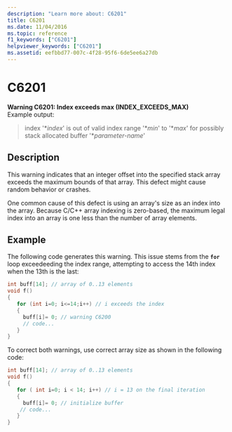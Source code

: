 ```yaml
---
description: "Learn more about: C6201"
title: C6201
ms.date: 11/04/2016
ms.topic: reference
f1_keywords: ["C6201"]
helpviewer_keywords: ["C6201"]
ms.assetid: eefbbd77-007c-4f28-95f6-6de5ee6a27db
---
```

# C6201

**Warning C6201: Index exceeds max (INDEX_EXCEEDS_MAX)**\
Example output:
> index '\**index*' is out of valid index range '\**min*' to '\**max*' for possibly stack allocated buffer '\**parameter-name*'

## Description

This warning indicates that an integer offset into the specified stack array exceeds the maximum bounds of that array. This defect might cause random behavior or crashes.

One common cause of this defect is using an array's size as an index into the array. Because C/C++ array indexing is zero-based, the maximum legal index into an array is one less than the number of array elements.

## Example

The following code generates this warning. This issue stems from the **`for`** loop exceedeeding the index range, attempting to access the 14th index when the 13th is the last:

```cpp
int buff[14]; // array of 0..13 elements
void f()
{
   for (int i=0; i<=14;i++) // i exceeds the index
   {
     buff[i]= 0; // warning C6200
     // code...
   }
}
```

To correct both warnings, use correct array size as shown in the following code:

```cpp
int buff[14]; // array of 0..13 elements
void f()
{
   for ( int i=0; i < 14; i++) // i = 13 on the final iteration
   {
     buff[i]= 0; // initialize buffer
    // code...
   }
}
```
